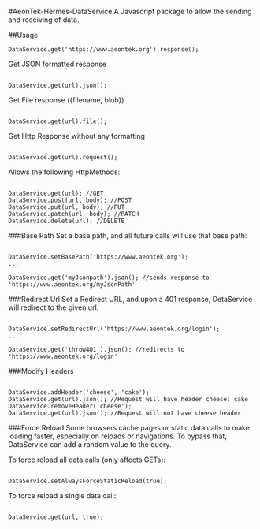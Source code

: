 #AeonTek-Hermes-DataService
A Javascript package to allow the sending and receiving of data.

##Usage
```
DataService.get('https://www.aeontek.org').response();

```

Get JSON formatted response
```

DataService.get(url).json();

```

Get File response ({filename, blob})
```

DataService.get(url).file();

```

Get Http Response without any formatting
```

DataService.get(url).request();

```

Allows the following HttpMethods:
```

DataService.get(url); //GET
DataService.post(url, body); //POST
DataService.put(url, body); //PUT
DataService.patch(url, body); //PATCH
DataService.delete(url); //DELETE

```

###Base Path
Set a base path, and all future calls will use that base path:
```

DataService.setBasePath('https://www.aeontek.org');
...

DataService.get('myJsonpath').json(); //sends response to 'https://www.aeontek.org/myJsonPath'

```

###Redirect Url
Set a Redirect URL, and upon a 401 response, DetaService will redirect to the given url.
```

DataService.setRedirectUrl('https://www.aeontek.org/login');
...

DataService.get('throw401').json(); //redirects to 'https://www.aeontek.org/login'

```

###Modify Headers
```

DataService.addHeader('cheese', 'cake');
DataService.get(url).json(); //Request will have header cheese: cake
DataService.removeHeader('cheese');
DataService.get(url).json(); //Request will not have cheese header

```

###Force Reload
Some browsers cache pages or static data calls to make loading faster, especially on reloads or navigations. To bypass that, DataService can add a random value to the query.

To force reload all data calls (only affects GETs):
```

DataService.setAlwaysForceStaticReload(true);

```

To force reload a single data call:
```

DataService.get(url, true);

```

```

